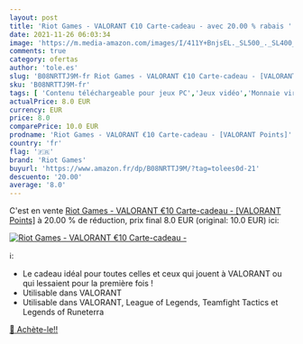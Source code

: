 ```yaml
---
layout: post
title: 'Riot Games - VALORANT €10 Carte-cadeau - avec 20.00 % rabais '
date: 2021-11-26 06:03:34
image: 'https://m.media-amazon.com/images/I/411Y+BnjsEL._SL500_._SL400_.jpg'
comments: true
category: ofertas
author: 'tole.es'
slug: 'B08NRTTJ9M-fr Riot Games - VALORANT €10 Carte-cadeau - [VALORANT Points]'
sku: 'B08NRTTJ9M-fr'
tags: [ 'Contenu téléchargeable pour jeux PC','Jeux vidéo','Monnaie virtuelle pour jeux PC','PC: Jeux et accessoires','riot games', ]
actualPrice: 8.0 EUR
currency: EUR
price: 8.0
comparePrice: 10.0 EUR
prodname: 'Riot Games - VALORANT €10 Carte-cadeau - [VALORANT Points]'
country: 'fr'
flag: '🇫🇷'
brand: 'Riot Games'
buyurl: 'https://www.amazon.fr/dp/B08NRTTJ9M/?tag=tolees0d-21'
descuento: '20.00'
average: '8.0'
---
```


C'est en vente [Riot Games - VALORANT €10 Carte-cadeau - [VALORANT Points]](https://www.amazon.fr/dp/B08NRTTJ9M/?tag=tolees0d-21)  à  20.00 % de réduction, prix final  8.0 EUR (original: 10.0 EUR) ici:

[![Riot Games - VALORANT €10 Carte-cadeau -](https://m.media-amazon.com/images/I/411Y+BnjsEL._SL500_._SL400_.jpg)](https://www.amazon.fr/dp/B08NRTTJ9M/?tag=tolees0d-21)

ℹ️:

- Le cadeau idéal pour toutes celles et ceux qui jouent à VALORANT ou qui lessaient pour la première fois !
- Utilisable dans VALORANT
- Utilisable dans VALORANT, League of Legends, Teamfight Tactics et Legends of Runeterra

[🛒 Achète-le!!](https://www.amazon.fr/dp/B08NRTTJ9M/?tag=tolees0d-21)
